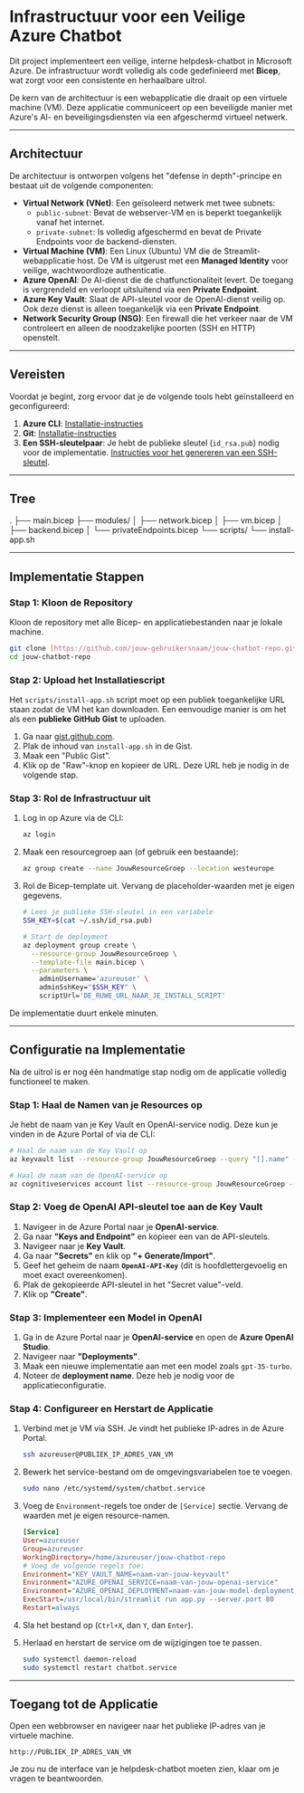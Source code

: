 # Infrastructuur voor een Veilige Azure Chatbot

Dit project implementeert een veilige, interne helpdesk-chatbot in Microsoft Azure. De infrastructuur wordt volledig als code gedefinieerd met **Bicep**, wat zorgt voor een consistente en herhaalbare uitrol.

De kern van de architectuur is een webapplicatie die draait op een virtuele machine (VM). Deze applicatie communiceert op een beveiligde manier met Azure's AI- en beveiligingsdiensten via een afgeschermd virtueel netwerk.

---
## Architectuur

De architectuur is ontworpen volgens het "defense in depth"-principe en bestaat uit de volgende componenten:

* **Virtual Network (VNet)**: Een geïsoleerd netwerk met twee subnets:
    * `public-subnet`: Bevat de webserver-VM en is beperkt toegankelijk vanaf het internet.
    * `private-subnet`: Is volledig afgeschermd en bevat de Private Endpoints voor de backend-diensten.
* **Virtual Machine (VM)**: Een Linux (Ubuntu) VM die de Streamlit-webapplicatie host. De VM is uitgerust met een **Managed Identity** voor veilige, wachtwoordloze authenticatie.
* **Azure OpenAI**: De AI-dienst die de chatfunctionaliteit levert. De toegang is vergrendeld en verloopt uitsluitend via een **Private Endpoint**.
* **Azure Key Vault**: Slaat de API-sleutel voor de OpenAI-dienst veilig op. Ook deze dienst is alleen toegankelijk via een **Private Endpoint**.
* **Network Security Group (NSG)**: Een firewall die het verkeer naar de VM controleert en alleen de noodzakelijke poorten (SSH en HTTP) openstelt.

---
## Vereisten

Voordat je begint, zorg ervoor dat je de volgende tools hebt geïnstalleerd en geconfigureerd:

1.  **Azure CLI**: [Installatie-instructies](https://docs.microsoft.com/cli/azure/install-azure-cli)
2.  **Git**: [Installatie-instructies](https://git-scm.com/book/en/v2/Getting-Started-Installing-Git)
3.  **Een SSH-sleutelpaar**: Je hebt de publieke sleutel (`id_rsa.pub`) nodig voor de implementatie. [Instructies voor het genereren van een SSH-sleutel](https://docs.microsoft.com/azure/virtual-machines/linux/mac-create-ssh-keys).



---
## Tree
.
├── main.bicep
├── modules/
│   ├── network.bicep
│   ├── vm.bicep
│   ├── backend.bicep
│   └── privateEndpoints.bicep
└── scripts/
    └── install-app.sh

---
## Implementatie Stappen

### Stap 1: Kloon de Repository

Kloon de repository met alle Bicep- en applicatiebestanden naar je lokale machine.

```bash
git clone [https://github.com/jouw-gebruikersnaam/jouw-chatbot-repo.git](https://github.com/jouw-gebruikersnaam/jouw-chatbot-repo.git)
cd jouw-chatbot-repo
```

### Stap 2: Upload het Installatiescript

Het `scripts/install-app.sh` script moet op een publiek toegankelijke URL staan zodat de VM het kan downloaden. Een eenvoudige manier is om het als een **publieke GitHub Gist** te uploaden.

1.  Ga naar [gist.github.com](https://gist.github.com).
2.  Plak de inhoud van `install-app.sh` in de Gist.
3.  Maak een "Public Gist".
4.  Klik op de "Raw"-knop en kopieer de URL. Deze URL heb je nodig in de volgende stap.

### Stap 3: Rol de Infrastructuur uit

1.  Log in op Azure via de CLI:
    ```bash
    az login
    ```

2.  Maak een resourcegroep aan (of gebruik een bestaande):
    ```bash
    az group create --name JouwResourceGroep --location westeurope
    ```

3.  Rol de Bicep-template uit. Vervang de placeholder-waarden met je eigen gegevens.
    ```bash
    # Lees je publieke SSH-sleutel in een variabele
    SSH_KEY=$(cat ~/.ssh/id_rsa.pub)
    
    # Start de deployment
    az deployment group create \
      --resource-group JouwResourceGroep \
      --template-file main.bicep \
      --parameters \
        adminUsername='azureuser' \
        adminSshKey="$SSH_KEY" \
        scriptUrl='DE_RUWE_URL_NAAR_JE_INSTALL_SCRIPT'
    ```

De implementatie duurt enkele minuten.

---
## Configuratie na Implementatie

Na de uitrol is er nog één handmatige stap nodig om de applicatie volledig functioneel te maken.

### Stap 1: Haal de Namen van je Resources op

Je hebt de naam van je Key Vault en OpenAI-service nodig. Deze kun je vinden in de Azure Portal of via de CLI:

```bash
# Haal de naam van de Key Vault op
az keyvault list --resource-group JouwResourceGroep --query "[].name" -o tsv

# Haal de naam van de OpenAI-service op
az cognitiveservices account list --resource-group JouwResourceGroep --query "[].name" -o tsv
```

### Stap 2: Voeg de OpenAI API-sleutel toe aan de Key Vault

1.  Navigeer in de Azure Portal naar je **OpenAI-service**.
2.  Ga naar **"Keys and Endpoint"** en kopieer een van de API-sleutels.
3.  Navigeer naar je **Key Vault**.
4.  Ga naar **"Secrets"** en klik op **"+ Generate/Import"**.
5.  Geef het geheim de naam **`OpenAI-API-Key`** (dit is hoofdlettergevoelig en moet exact overeenkomen).
6.  Plak de gekopieerde API-sleutel in het "Secret value"-veld.
7.  Klik op **"Create"**.

### Stap 3: Implementeer een Model in OpenAI

1.  Ga in de Azure Portal naar je **OpenAI-service** en open de **Azure OpenAI Studio**.
2.  Navigeer naar **"Deployments"**.
3.  Maak een nieuwe implementatie aan met een model zoals `gpt-35-turbo`.
4.  Noteer de **deployment name**. Deze heb je nodig voor de applicatieconfiguratie.

### Stap 4: Configureer en Herstart de Applicatie

1.  Verbind met je VM via SSH. Je vindt het publieke IP-adres in de Azure Portal.
    ```bash
    ssh azureuser@PUBLIEK_IP_ADRES_VAN_VM
    ```

2.  Bewerk het service-bestand om de omgevingsvariabelen toe te voegen.
    ```bash
    sudo nano /etc/systemd/system/chatbot.service
    ```

3.  Voeg de `Environment`-regels toe onder de `[Service]` sectie. Vervang de waarden met je eigen resource-namen.
    ```ini
    [Service]
    User=azureuser
    Group=azureuser
    WorkingDirectory=/home/azureuser/jouw-chatbot-repo
    # Voeg de volgende regels toe:
    Environment="KEY_VAULT_NAME=naam-van-jouw-keyvault"
    Environment="AZURE_OPENAI_SERVICE=naam-van-jouw-openai-service"
    Environment="AZURE_OPENAI_DEPLOYMENT=naam-van-jouw-model-deployment"
    ExecStart=/usr/local/bin/streamlit run app.py --server.port 80
    Restart=always
    ```

4.  Sla het bestand op (`Ctrl+X`, dan `Y`, dan `Enter`).

5.  Herlaad en herstart de service om de wijzigingen toe te passen.
    ```bash
    sudo systemctl daemon-reload
    sudo systemctl restart chatbot.service
    ```

---
## Toegang tot de Applicatie

Open een webbrowser en navigeer naar het publieke IP-adres van je virtuele machine.

`http://PUBLIEK_IP_ADRES_VAN_VM`

Je zou nu de interface van je helpdesk-chatbot moeten zien, klaar om je vragen te beantwoorden.

